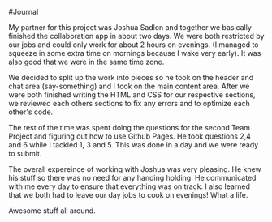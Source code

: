 #Journal

My partner for this project was Joshua Sadlon and together we basically finished the collaboration app in about two days. We were both restricted by our jobs and could only work for about 2 hours on evenings. (I managed to squeeze in some extra time on mornings because I wake very early). It was also good that we were in the same time zone. 

We decided to split up the work into pieces so he took on the header and chat area (say-something) and I took on the main content area. After we were both finished writing the HTML and CSS for our respective sections, we reviewed each others sections to fix any errors and to optimize each other's code. 

The rest of the time was spent doing the questions for the second Team Project and figuring out how to use Github Pages. He took questions 2,4 and 6 while I tackled 1, 3 and 5. This was  done in a day and we were ready to submit.

The overall expereince of working with Joshua was very pleasing. He knew his stuff so there was no need for any handing holding. He communicated with me every day to ensure that everything was on track. I also learned that we both had to leave our day jobs to cook on evenings! What a life. 

Awesome stuff all around. 